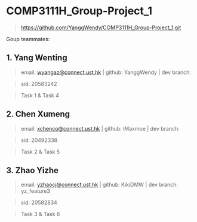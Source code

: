 # COMP3111H_Group-Project_1

> https://github.com/YanggWendy/COMP3111H_Group-Project_1.git

Goup teammates:

## 1. Yang Wenting

> email:  wyangaz@connect.ust.hk | github: YanggWendy | dev branch: 

> sid: 20583242

> Task 1 & Task 4

## 2. Chen Xumeng

> email: xchenco@connect.ust.hk | github: iMaxmoe | dev branch:

> sid: 20492338

> Task 2 & Task 5

## 3. Zhao Yizhe

> email: yzhaocj@connect.ust.hk | github: KikiDMW | dev branch: yz_feature3

> sid: 20582834

> Task 3 & Task 6